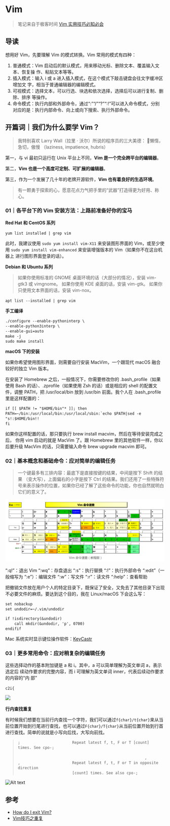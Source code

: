 # Vim

> 笔记来自于极客时间 [Vim 实用技巧必知必会](https://time.geekbang.org/column/intro/100055801)

## 导读

想用好 Vim，先要理解 Vim 的模式转换。Vim 常用的模式有四种：

1. 普通模式：Vim 启动后的默认模式，用来移动光标、删除文本、覆盖输入文本、恢复操
   作、粘贴文本等等。
2. 插入模式：输入 i 或 a 进入插入模式，在这个模式下敲击键盘会往文字缓冲区增加文
   字，相当于普通编辑器的编辑模式。
3. 可视模式：选择文本，可以行选、块选和依次选择，选择后可以进行复制、删除、排序
   等操作。
4. 命令模式：执行内部和外部命令，通过“:”“/”“?”“:!”可以进入命令模式，分别
   对应的是：执行内部命令、向上或向下搜索、执行外部命令。

## 开篇词｜我们为什么要学 Vim？

> 我特别喜欢 Larry Wall（拉里 · 沃尔）所说的程序员的三大美德： 懒惰，急切，傲慢
> （laziness, impatience, hubris）

第一，与 vi 最初只运行在 Unix 平台上不同，**Vim 是一个完全跨平台的编辑器**。

第二，**Vim 也是一个高度可定制、可扩展的编辑器**。

第三，作为一个发展了几十年的老牌开源软件，**Vim 也有着良好的生态环境**。

> 有一颗勇于探索的心，愿意花点力气把手里的“武器”打造得更为好用、称心。

### 01｜各平台下的 Vim 安装方法：上路前准备好你的宝马

**Red Hat 和 CentOS 系列**

`yum list installed | grep vim`

此时，我建议使用 `sudo yum install vim-X11` 来安装图形界面的 Vim，或至少使用
`sudo yum install vim-enhanced` 来安装增强版本的 Vim（如果你不在这台机器上
进行图形界面登录的话）。

**Debian 和 Ubuntu 系列**

> 如果你使用标准的 GNOME 桌面环境的话（大部分的情况），安装 vim-gtk3 或 vimgnome。
> 如果你使用 KDE 桌面的话，安装 vim-gtk。
> 如果你只使用文本界面的话，安装 vim-nox。

`apt list --installed | grep vim`

**手工编译**

```shell
./configure --enable-pythoninterp \
--enable-python3interp \
--enable-gui=auto
make -j
sudo make install
```

**macOS 下的安装**

如果你希望使用图形界面，则需要自行安装 MacVim，一个跟现代 macOS 融合较好的独立 Vim 版本。

在安装了 Homebrew 之后，一般情况下，你需要修改你的 .bash_profile（如果使用 Bash
的话）、.zprofile（如果使用 Zsh 的话）或是相应的 shell 的配置文件，调整 PATH，把
/usr/local/bin 放到 /usr/bin 前面。我个人在 .bash_profile 里是这样配置的：

```shell
if [[ $PATH != "$HOME/bin"* ]]; then
PATH=~/bin:/usr/local/bin:/usr/local/sbin:`echo $PATH|sed -e "s!:$HOME/bin!!
fi
```

如果你这样配置的话，那只要执行 brew install macvim，然后在等待安装完成之后，
你用 vim 启动的就是 MacVim 了。跟 Homebrew 里的其他软件一样，你以后要升级 MacVim 的话，只需要输入命令 brew upgrade macvim 即可。

### 02｜基本概念和基础命令：应对简单的编辑任务

> 一个键最多有三排内容：最底下是直接按键的结果，中间是按下 Shift 的结果
> （变大写），上面偏右的小字是按下 Ctrl 的结果。我们还用了一些特殊符号来表示操作的位置，如果你已经了解了这些命令的功能，你也自然就明白它们的意义了。

![](../assets/images/2022-09-01-14-01-35-image.png)

“:q!”：退出 Vim
“:wq”：存盘退出
“:s”：执行替换
“:!”：执行外部命令
“:edit”（一般缩写为 “:e”）：编辑文件
“:w”：写文件
“:r”：读文件
“:help”：查看帮助 

把撤销文件放在用户个人的特定目录下，既保证了安全，又免去了其他目录下出现不必要文件的麻烦。要达到这个目的，我在 Linux/macOS 下会这么写：

```shell
set nobackup
set undodir=~/.vim/undodir
```

```
if !isdirectory(&undodir)
    call mkdir(&undodir, 'p', 0700)
endifif
```

Mac 系统实时显示键位操作软件：[KeyCastr](https://github.com/keycastr/keycastr)



### 03｜更多常用命令：应对稍复杂的编辑任务

这些选择动作的基本附加键是 a 和 i。其中，a 可以简单理解为英文单词 a，表示选定后
续动作要求的完整内容，而 i 可理解为英文单词 inner，代表后续动作要求的内容的“内
部”

`c2i{`

![](https://static001.geekbang.org/resource/image/16/bd/16a886bf009e689bdbaf3e3fd4ca69bd.gif?wh=664*485)

**行内查找重复**

有时候我们想要在当前行内查找一个字符，我们可以通过`f{char}/t{char}`来从当前位置开始到行尾进行查找，也可以通过`F{char}/T{char}`从当前位置开始到行首进行查找。简单的说就是小写向后找，大写向前找。

> ```shell
> ;                       Repeat latest f, t, F or T [count] times. See cpo-;
> 
>                                                         ,
> ,                       Repeat latest f, t, F or T in opposite direction
>                         [count] times. See also cpo-;
> ```

![Alt text](https://img-blog.csdn.net/20150614233246892)













## 参考

- [How do I exit Vim?](https://stackoverflow.com/questions/11828270/how-do-i-exit-vim)
- [Vim技巧之重复](https://blog.csdn.net/ii1245712564/article/details/46496347)
